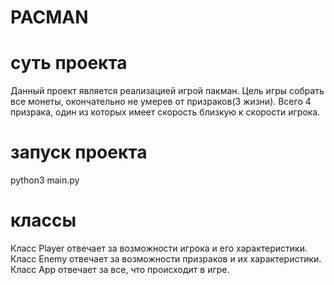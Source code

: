 # PACMAN
# cуть проекта
Данный проект является реализацией игрой пакман. Цель игры собрать все монеты, окончательно не умерев от призраков(3 жизни). Всего 4 призрака, один из которых имеет скорость близкую к скорости игрока.
# запуск проекта
python3 main.py
# классы
Класс Player отвечает за возможности игрока и его характеристики.
Класс Enemy отвечает за возможности призраков и их характеристики. 
Класс App отвечает за все, что происходит в игре.

